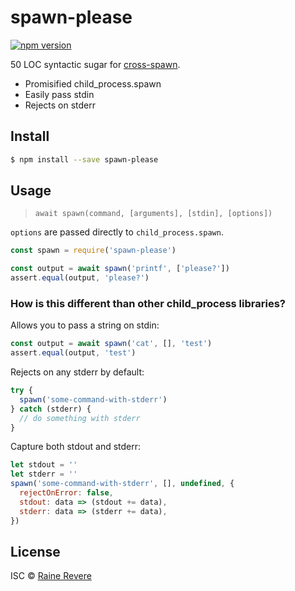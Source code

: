 # spawn-please

[![npm version](https://img.shields.io/npm/v/spawn-please.svg)](https://npmjs.org/package/spawn-please)

50 LOC syntactic sugar for [cross-spawn](https://github.com/moxystudio/node-cross-spawn).

- Promisified child_process.spawn
- Easily pass stdin
- Rejects on stderr

## Install

```sh
$ npm install --save spawn-please
```

## Usage

> `await spawn(command, [arguments], [stdin], [options])`

`options` are passed directly to `child_process.spawn`.

```js
const spawn = require('spawn-please')

const output = await spawn('printf', ['please?'])
assert.equal(output, 'please?')
```

### How is this different than other child_process libraries?

Allows you to pass a string on stdin:

```js
const output = await spawn('cat', [], 'test')
assert.equal(output, 'test')
```

Rejects on any stderr by default:

```js
try {
  spawn('some-command-with-stderr')
} catch (stderr) {
  // do something with stderr
}
```

Capture both stdout and stderr:

```js
let stdout = ''
let stderr = ''
spawn('some-command-with-stderr', [], undefined, {
  rejectOnError: false,
  stdout: data => (stdout += data),
  stderr: data => (stderr += data),
})
```

## License

ISC © [Raine Revere](https://github.com/raineorshine)
